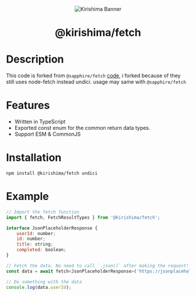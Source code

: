 <div align="center">

![Kirishima Banner](https://i.kagchi.my.id/kirishima-ship-banner.jpg)

# @kirishima/fetch

</div>

# Description
This code is forked from `@sapphire/fetch` [code](https://github.com/sapphiredev/utilities/tree/main/packages/fetch), i forked because of they still uses node-fetch instead undici.
usage may same with `@sapphire/fetch`

# Features
- Written in TypeScript
- Exported const enum for the common return data types.
- Support ESM & CommonJS

# Installation

```
npm install @kirishima/fetch undici
```

# Example

```js
// Import the fetch function
import { fetch, FetchResultTypes } from '@kirishima/fetch';

interface JsonPlaceholderResponse {
	userId: number;
	id: number;
	title: string;
	completed: boolean;
}

// Fetch the data. No need to call `.json()` after making the request!
const data = await fetch<JsonPlaceholderResponse>('https://jsonplaceholder.typicode.com/todos/1', undefined, FetchResultTypes.JSON);

// Do something with the data
console.log(data.userId);
```
